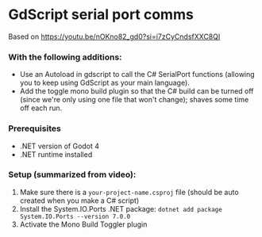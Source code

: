 # GdScript serial port comms
Based on https://youtu.be/nOKno82_gd0?si=i7zCyCndsfXXC8QI

### With the following additions:
- Use an Autoload in gdscript to call the C# SerialPort functions (allowing you to keep using GdScript as your main language).
- Add the toggle mono build plugin so that the C# build can be turned off (since we're only using one file that won't change); shaves some time off each run.

### Prerequisites
- .NET version of Godot 4
- .NET runtime installed

### Setup (summarized from video):
1. Make sure there is a `your-project-name.csproj` file (should be auto created when you make a C# script)
2. Install the System.IO.Ports .NET package: `dotnet add package System.IO.Ports --version 7.0.0`
3. Activate the Mono Build Toggler plugin
